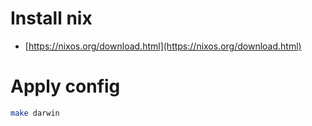 # Install nix
- [https://nixos.org/download.html](https://nixos.org/download.html)

# Apply config
```sh
make darwin
```
